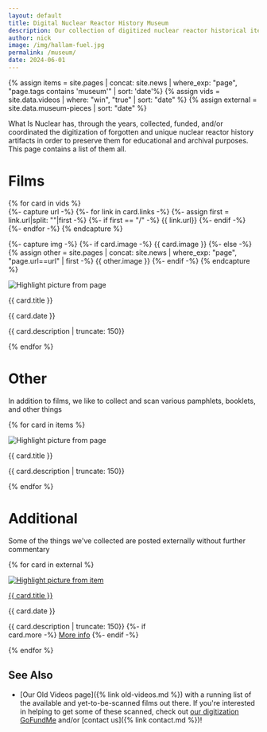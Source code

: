 ```yaml
---
layout: default
title: Digital Nuclear Reactor History Museum
description: Our collection of digitized nuclear reactor historical items
author: nick
image: /img/hallam-fuel.jpg
permalink: /museum/
date: 2024-06-01
---
```


{% assign items = site.pages | concat: site.news | where_exp: "page", "page.tags contains 'museum'" | sort: 'date'%}
{% assign vids = site.data.videos | where: "win", "true"  | sort: "date" %}
{% assign external = site.data.museum-pieces | sort: "date" %}

<div class="row">

<p>
What Is Nuclear has, through the years, collected, funded, and/or coordinated
the digitization of forgotten and unique nuclear reactor history artifacts in
order to preserve them for educational and archival purposes. This page contains
a list of them all. 
</p>

<h1>Films</h1>

{% for card in vids %}  
{%- capture url -%}
{%- for link in card.links -%}
{%- assign first = link.url|split: ""|first  -%}
{%- if first == "/" -%}
{{ link.url}}
{%- endif -%}
{%- endfor -%}
{% endcapture %}

{%- capture img -%}
{%- if card.image -%}
{{ card.image }}
{%- else -%}
{% assign other =  site.pages | concat: site.news | where_exp: "page", "page.url==url" | first -%}
{{ other.image }}
{%- endif -%}
{% endcapture %}

<div class="card" style="width: 18rem;">
<img src="{{ img }}" class="img-fluid card-img-top" style="max-height: 200px; object-fit: cover" alt="Highlight picture from page">
<div class="card-body">
<p class="h5 mb-0 card-title">{{ card.title }}</p>
<p class="h6 card-subtitle mb-2 text-muted">{{ card.date }}</p>

<p class="card-text">{{ card.description | truncate: 150}}</p> 
<a href="{{ url }}" class="stretched-link"></a>
</div>
</div>
{% endfor %}

<h1>Other</h1>

<p>In addition to films, we like to collect and scan various pamphlets, booklets, and other things</p>

{% for card in items %}

<div class="card" style="width: 18rem;">
<img src="{{ card.image }}" class="img-fluid card-img-top" style="max-height: 200px; object-fit: cover" alt="Highlight picture from page">
<div class="card-body">
<p class="h5 mb-0 card-title">{{ card.title }}</p>
<!-- TODO: differentiate posted date from item date
<h6 class="card-subtitle mb-2 text-muted">{{ card.date }}</h6> 
-->
<p class="card-text">{{ card.description | truncate: 150}}</p>
<a href="{{card.url}}" class="stretched-link"></a>
</div>
</div>
{% endfor %}

<h1>Additional</h1>
<p>Some of the things we've collected are posted externally without further commentary</p>

{% for card in external %}

<div class="card" style="width: 18rem;">
<a href="{{card.url}}" >
<img src="{{ card.image }}" class="img-fluid card-img-top" style="max-height: 200px; object-fit: cover" alt="Highlight picture from item">
</a>
<div class="card-body">
<a href="{{card.url}}" > <p class="h5 mb-0 card-title">{{ card.title }}<p> </a>
<p class="h6 card-subtitle mb-2 text-muted">{{ card.date }}</p>
<p class="card-text">{{ card.description | truncate: 150}}
{%- if card.more -%}
<a href="{{ card.more }}" class="text-muted">More info</a>
{%- endif -%}
</p>
</div>
</div>
{% endfor %}

</div>

## See Also

- [Our Old Videos page]({% link old-videos.md %}) with a running list of the
  available and yet-to-be-scanned films out there. If you're interested in helping
  to get some of these scanned, check out [our digitization
  GoFundMe](https://www.gofundme.com/f/the-digitization-of-old-nuclear-energy-videos)
  and/or [contact us]({% link contact.md %})!

